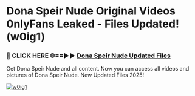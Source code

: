 # Dona Speir Nude Original Videos 0nlyFans Leaked - Files Updated! (w0ig1)

<h3>🔴 CLICK HERE 🌐==►► <a href="https://tinyurl.com/yc6ubb5a" rel="nofollow">Dona Speir Nude Updated Files</a></h3>

Get Dona Speir Nude and all content. Now you can access all videos and pictures of Dona Speir Nude. New Updated Files 2025!

[![w0ig1](https://i.imgur.com/7eu0CRL.gif)](https://tinyurl.com/yc6ubb5a)
